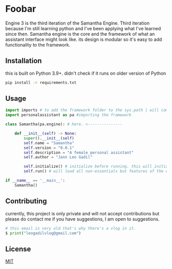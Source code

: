 # Foobar

Engine 3 is the third iteration of the Samantha Engine. Third iteration because I'm still learning python and I've been applying what I've learned since then. Samantha engine is the core and the framework of what an assistant interface might look like. its design is modular so it's easy to add functionality to the framework.

## Installation

this is built on Python 3.9+. didn't check if it runs on older version of Python

```bash
pip install -r requirements.txt
```

## Usage

```python
import imports # to add the framework folder to the sys.path | will come up with a better idea to do this better
import personalassistant as pa #importing the framework

class Samantha(pa.engine): # here. <---------------

    def __init__(self) -> None:
        super().__init__(self)
        self.name = "Samantha"
        self.version = "0.0.1"
        self.description = "A female personal assistant"
        self.author = "Jann Leo Gadil"

        self.initialize() # initialize before running. this will initiate all core components.
        self.run() # will load all non-essentials but features of the engine

if __name__ == '__main__':
    Samantha()
```

## Contributing
currently, this project is only private and will not accept contributions but please do contact me if you have suggestions, I am open to suggestions.


```python
# this email is very old that's why there's a vlog in it.
$ print("leogadilvlog@gmail.com")
```

## License
[MIT](https://github.com/leogadil/engine3/blob/master/LICENSE)